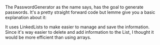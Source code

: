The PasswordGenerator as the name says, has the goal to generate passwords.
It's a pretty straight forward code but lemme give you a basic explanation about it:

It uses LinkedLists to make easier to manage and save the information.
Since it's way easier to delete and add information to the List, I thought it would be more efficient than using arrays.

